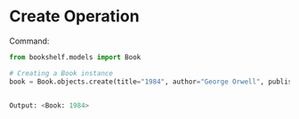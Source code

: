# Create Operation

 Command:
```python
from bookshelf.models import Book

# Creating a Book instance
book = Book.objects.create(title="1984", author="George Orwell", published_date="1949-06-08")


Output: <Book: 1984>